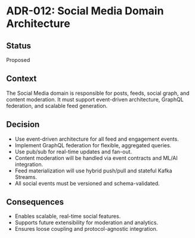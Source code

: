# ADR-012: Social Media Domain Architecture

## Status
Proposed

## Context
The Social Media domain is responsible for posts, feeds, social graph, and content moderation. It must support event-driven architecture, GraphQL federation, and scalable feed generation.

## Decision
- Use event-driven architecture for all feed and engagement events.
- Implement GraphQL federation for flexible, aggregated queries.
- Use pub/sub for real-time updates and fan-out.
- Content moderation will be handled via event contracts and ML/AI integration.
- Feed materialization will use hybrid push/pull and stateful Kafka Streams.
- All social events must be versioned and schema-validated.

## Consequences
- Enables scalable, real-time social features.
- Supports future extensibility for moderation and analytics.
- Ensures loose coupling and protocol-agnostic integration.
